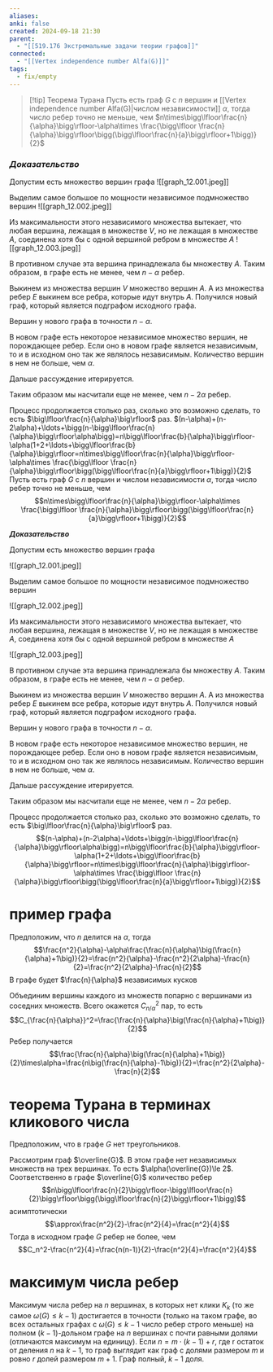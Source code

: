 ```yaml
---
aliases: 
anki: false
created: 2024-09-18 21:30
parent:
  - "[[519.176 Экстремальные задачи теории графов]]"
connected:
  - "[[Vertex independence number Alfa(G)]]"
tags:
  - fix/empty
---
```


> [!tip] Теорема Турана
Пусть есть граф $G$ с $n$ вершин и [[Vertex independence number Alfa(G)|числом независимости]]  $\alpha$, тогда число ребер точно не меньше, чем 
$n\times\bigg\lfloor\frac{n}{\alpha}\bigg\rfloor-\alpha\times \frac{\bigg\lfloor \frac{n}{\alpha}\bigg\rfloor\bigg(\bigg\lfloor\frac{n}{a}\bigg\rfloor+1\bigg)}{2}$

### ***Доказательство***

Допустим есть множество вершин графа
![[graph_12.001.jpeg]]

Выделим самое большое по мощности независимое подмножество вершин
![[graph_12.002.jpeg]]

Из максимальности этого независимого множества вытекает, что любая вершина, лежащая в множестве $V$,  но не лежащая в множестве $A$, соединена хотя бы с одной вершиной ребром в множестве $A$
![[graph_12.003.jpeg]]

В противном случае эта вершина принадлежала бы множеству $A$.
Таким образом, в графе есть не менее, чем $n-\alpha$ ребер.

Выкинем из множества вершин $V$ множество вершин $A$. А из множества ребер $E$ выкинем все ребра, которые идут внутрь $A$. Получился новый граф, который является подграфом исходного графа.

Вершин у нового графа в точности  $n-\alpha$.

В новом графе есть некоторое независимое множество вершин, не порождающее ребер. Если оно в новом графе является независимым, то и в исходном оно так же являлось независимым. Количество вершин в нем не больше, чем $\alpha$.

Дальше рассуждение итерируется.

Таким образом мы насчитали еще не менее, чем $n-2\alpha$ ребер.

Процесс продолжается столько раз, сколько это возможно сделать, то есть $\big\lfloor\frac{n}{\alpha}\big\rfloor$ раз.
$(n-\alpha)+(n-2\alpha)+\ldots+\bigg(n-\bigg\lfloor\frac{n}{\alpha}\bigg\rfloor\alpha\bigg)=n\bigg\lfloor\frac{b}{\alpha}\bigg\rfloor-\alpha(1+2+\ldots+\bigg\lfloor\frac{b}{\alpha}\bigg\rfloor=n\times\bigg\lfloor\frac{n}{\alpha}\bigg\rfloor-\alpha\times \frac{\bigg\lfloor \frac{n}{\alpha}\bigg\rfloor\bigg(\bigg\lfloor\frac{n}{a}\bigg\rfloor+1\bigg)}{2}$
Пусть есть граф $G$ с $n$ вершин и числом независимости $\alpha$, тогда число ребер точно не меньше, чем 
$$n\times\bigg\lfloor\frac{n}{\alpha}\bigg\rfloor-\alpha\times \frac{\bigg\lfloor \frac{n}{\alpha}\bigg\rfloor\bigg(\bigg\lfloor\frac{n}{a}\bigg\rfloor+1\bigg)}{2}$$

***Доказательство***

Допустим есть множество вершин графа

![[graph_12.001.jpeg]]

Выделим самое большое по мощности независимое подмножество вершин

![[graph_12.002.jpeg]]

Из максимальности этого независимого множества вытекает, что любая вершина, лежащая в множестве $V$,  но не лежащая в множестве $A$, соединена хотя бы с одной вершиной ребром в множестве $A$

![[graph_12.003.jpeg]]

В противном случае эта вершина принадлежала бы множеству $A$.
Таким образом, в графе есть не менее, чем $n-\alpha$ ребер.

Выкинем из множества вершин $V$ множество вершин $A$. А из множества ребер $E$ выкинем все ребра, которые идут внутрь $A$. Получился новый граф, который является подграфом исходного графа.

Вершин у нового графа в точности  $n-\alpha$.

В новом графе есть некоторое независимое множество вершин, не порождающее ребер. Если оно в новом графе является независимым, то и в исходном оно так же являлось независимым. Количество вершин в нем не больше, чем $\alpha$.

Дальше рассуждение итерируется.

Таким образом мы насчитали еще не менее, чем $n-2\alpha$ ребер.

Процесс продолжается столько раз, сколько это возможно сделать, то есть $\big\lfloor\frac{n}{\alpha}\big\rfloor$ раз.
$$(n-\alpha)+(n-2\alpha)+\ldots+\bigg(n-\bigg\lfloor\frac{n}{\alpha}\bigg\rfloor\alpha\bigg)=n\bigg\lfloor\frac{b}{\alpha}\bigg\rfloor-\alpha(1+2+\ldots+\bigg\lfloor\frac{b}{\alpha}\bigg\rfloor=n\times\bigg\lfloor\frac{n}{\alpha}\bigg\rfloor-\alpha\times \frac{\bigg\lfloor \frac{n}{\alpha}\bigg\rfloor\bigg(\bigg\lfloor\frac{n}{a}\bigg\rfloor+1\bigg)}{2}$$

# пример графа

Предположим, что $n$ делится на $\alpha$, тогда
$$\frac{n^2}{\alpha}-\alpha\frac{\frac{n}{\alpha}\big(\frac{n}{\alpha}+1\big)}{2}=\frac{n^2}{\alpha}-\frac{n^2}{2\alpha}-\frac{n}{2}=\frac{n^2}{2\alpha}-\frac{n}{2}$$
В графе будет $\frac{n}{\alpha}$ независимых кусков

Объединим вершины каждого из множеств попарно с вершинами из соседних множеств. Всего окажется $C_{n/\alpha}^2$ пар, то есть
$$C_{\frac{n}{\alpha}}^2=\frac{\frac{n}{\alpha}\big(\frac{n}{\alpha}+1\big)}{2}$$
Ребер получается
$$\frac{\frac{n}{\alpha}\big(\frac{n}{\alpha}+1\big)}{2}\times\alpha=\frac{n\big(\frac{n}{\alpha}-1\big)}{2}=\frac{n^2}{2\alpha}-\frac{n}{2}$$

# теорема Турана в терминах кликового числа

Предположим, что в графе $G$ нет треугольников. 

Рассмотрим граф $\overline{G}$. В этом графе нет независимых множеств на трех вершинах. То есть $\alpha(\overline{G})\le 2$. Соответственно в графе $\overline{G}$ количество ребер
$$n\bigg\lfloor\frac{n}{2}\bigg\rfloor-\bigg\lfloor\frac{n}{2}\bigg\rfloor\bigg(\bigg\lfloor\frac{n}{2}\bigg\rfloor+1\bigg)$$
асимптотически
$$\approx\frac{n^2}{2}-\frac{n^2}{4}=\frac{n^2}{4}$$
Тогда в исходном графе $G$ ребер не более, чем
$$C_n^2-\frac{n^2}{4}=\frac{n(n-1)}{2}-\frac{n^2}{4}=\frac{n^2}{4}$$

# максимум числа ребер

Максимум числа ребер на $n$ вершинах, в которых нет клики $K_k$ (то же самое $\omega(G)\le k-1$) достигается в точности (только на таком графе, во всех остальных графах с $\omega(G)\le k-1$ число ребер строго меньше) на полном $(k-1)$-дольном графе на $n$ вершинах с почти равными долями (отличаются максимум на единицу). Если $n=m\cdot (k-1) + r$, где r остаток от деления $n$ на $k-1$, то граф выглядит как граф с долями размером $m$ и ровно $r$ долей размером $m+1$. Граф полный, $k-1$ доля. 


